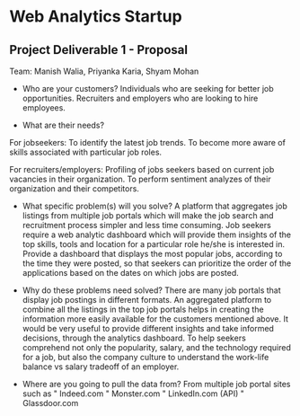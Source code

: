 # Web Analytics Startup 

## Project Deliverable 1 - Proposal
Team: Manish Walia, Priyanka Karia, Shyam Mohan

  - Who are your customers?
	Individuals who are seeking for better job opportunities.
	Recruiters and employers who are looking to hire employees. 

 - What are their needs? 

For jobseekers: 
To identify the latest job trends.
To become more aware of skills associated with particular job roles. 

For recruiters/employers:
Profiling of jobs seekers based on current job vacancies in their organization.
To perform sentiment analyzes of their organization and their competitors.

 - What specific problem(s) will you solve?
A platform that aggregates job listings from multiple job portals which will make the job search and recruitment process simpler and less time consuming.
Job seekers require a web analytic dashboard which will provide them insights of the top skills, tools and location for a particular role he/she is interested in.
Provide a dashboard that displays the most popular jobs, according to the time they were posted, so that seekers can prioritize the order of the applications based on the dates on which jobs are posted.

- Why do these problems need solved?
There are many job portals that display job postings in different formats. An aggregated platform to combine all the listings in the top job portals helps in creating the information more easily available for the customers mentioned above.
It would be very useful to provide different insights and take informed decisions, through the analytics dashboard.
To help seekers comprehend not only the popularity, salary, and the technology required for a job, but also the company culture to understand the work-life balance vs salary tradeoff of an employer.

- Where are you going to pull the data from?
From multiple job portal sites such as 
"	Indeed.com
"	Monster.com
"	LinkedIn.com (API)
"	Glassdoor.com



